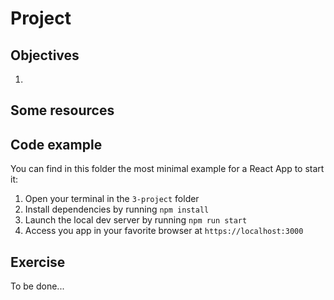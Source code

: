 # Project

## Objectives

1. 

## Some resources



## Code example

You can find in this folder the most minimal example for a React App to start it:

1. Open your terminal in the `3-project` folder
2. Install dependencies by running `npm install`
3. Launch the local dev server by running `npm run start`
4. Access you app in your favorite browser at `https://localhost:3000`

## Exercise

To be done...
